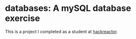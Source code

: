 # databases: A mySQL database exercise

This is a project I completed as a student at [hackreactor](http://hackreactor.com).
